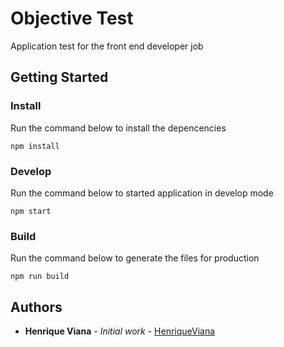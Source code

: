 # Objective Test

Application test for the front end developer job

## Getting Started

### Install

Run the command below to install the depencencies

```
npm install
```

### Develop

Run the command below to started application in develop mode

```
npm start
```

### Build

Run the command below to generate the files for production

```
npm run build
```

## Authors

* **Henrique Viana** - *Initial work* - [HenriqueViana](https://github.com/henriqueviana)
